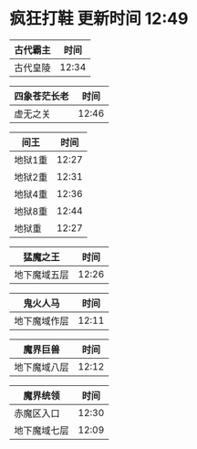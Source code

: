 # 疯狂打鞋 更新时间 12:49

| 古代霸主   | 时间    |
|--------|-------|
| 古代皇陵 | 12:34 |

| 四象苍茫长老   | 时间    |
|--------|-------|
| 虚无之关 | 12:46 |

| 间王   | 时间    |
|--------|-------|
| 地狱1重 | 12:27 |
| 地狱2重 | 12:31 |
| 地狱4重 | 12:36 |
| 地狱8重 | 12:44 |
| 地狱重 | 12:27 |

| 猛魔之王   | 时间    |
|--------|-------|
| 地下魔域五层 | 12:26 |

| 鬼火人马   | 时间    |
|--------|-------|
| 地下魔域作层 | 12:11 |

| 魔界巨兽   | 时间    |
|--------|-------|
| 地下魔域八层 | 12:12 |

| 魔界统领   | 时间    |
|--------|-------|
| 赤魔区入口 | 12:30 |
| 地下魔域七层 | 12:09 |
